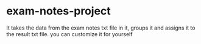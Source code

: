 # exam-notes-project
 It takes the data from the exam notes txt file in it, groups it and assigns it to the result txt file. you can customize it for yourself
